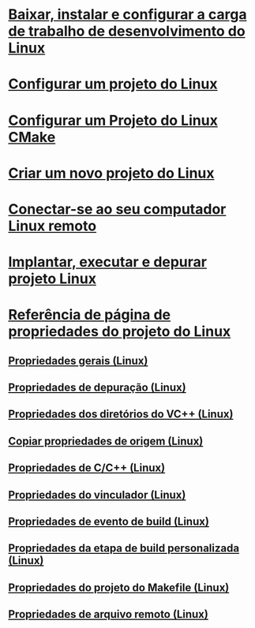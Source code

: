 # [Baixar, instalar e configurar a carga de trabalho de desenvolvimento do Linux](download-install-and-setup-the-linux-development-workload.md)
# [Configurar um projeto do Linux](configure-a-linux-project.md)
# [Configurar um Projeto do Linux CMake](cmake-linux-project.md)
# [Criar um novo projeto do Linux](create-a-new-linux-project.md)
# [Conectar-se ao seu computador Linux remoto](connect-to-your-remote-linux-computer.md)
# [Implantar, executar e depurar projeto Linux](deploy-run-and-debug-your-linux-project.md)
# [Referência de página de propriedades do projeto do Linux](prop-pages-linux.md)
## [Propriedades gerais (Linux)](prop-pages/general-linux.md)
## [Propriedades de depuração (Linux)](prop-pages/debugging-linux.md)
## [Propriedades dos diretórios do VC++ (Linux)](prop-pages/directories-linux.md)
## [Copiar propriedades de origem (Linux)](prop-pages/copy-sources-project.md)
## [Propriedades de C/C++ (Linux)](prop-pages/c-cpp-linux.md)
## [Propriedades do vinculador (Linux)](prop-pages/linker-linux.md)
## [Propriedades de evento de build (Linux)](prop-pages/build-events-linux.md)
## [Propriedades da etapa de build personalizada (Linux)](prop-pages/custom-build-step-linux.md)
## [Propriedades do projeto do Makefile (Linux)](prop-pages/makefile-linux.md)
## [Propriedades de arquivo remoto (Linux)](prop-pages/remote-ar-linux.md)
